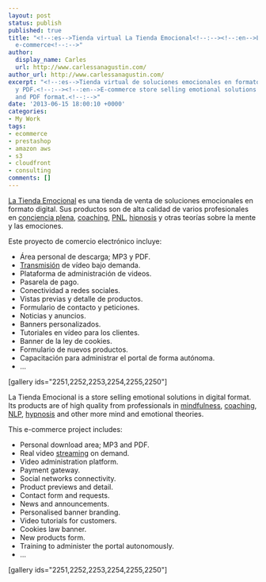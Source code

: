 ```yaml
---
layout: post
status: publish
published: true
title: "<!--:es-->Tienda virtual La Tienda Emocional<!--:--><!--:en-->La Tienda Emocional
  e-commerce<!--:-->"
author:
  display_name: Carles
  url: http://www.carlessanagustin.com/
author_url: http://www.carlessanagustin.com/
excerpt: "<!--:es-->Tienda virtual de soluciones emocionales en formato vídeo, audio
  y PDF.<!--:--><!--:en-->E-commerce store selling emotional solutions in video, audio
  and PDF format.<!--:-->"
date: '2013-06-15 18:00:10 +0000'
categories:
- My Work
tags:
- ecommerce
- prestashop
- amazon aws
- s3
- cloudfront
- consulting
comments: []
---
```

<p><!--:es--><a title="La Tienda Emocional" href="https://www.tiendaemocional.com/" target="_blank">La Tienda Emocional</a> es una tienda de venta de soluciones emocionales en formato digital. Sus productos son de alta calidad de varios profesionales en <a title="Mindfulness" href="http://es.wikipedia.org/wiki/Conciencia_plena" target="_blank">conciencia plena</a>, <a title="Coaching" href="http://es.wikipedia.org/wiki/Coaching" target="_blank">coaching</a>, <a title="PNL" href="http://es.wikipedia.org/wiki/Programaci%C3%B3n_neuroling%C3%BC%C3%ADstica" target="_blank">PNL</a>, <a title="Hipnosis" href="http://es.wikipedia.org/wiki/Hipnosis" target="_blank">hipnosis</a> y otras teor&iacute;as sobre la mente y las emociones.</p>
<p>Este proyecto de comercio electr&oacute;nico incluye:</p>
<ul>
<li>&Aacute;rea personal de descarga; MP3 y PDF.</li>
<li><a title="Streaming" href="http://en.wikipedia.org/wiki/Streaming_media" target="_blank">Transmisi&oacute;n</a> de v&iacute;deo bajo demanda.</li>
<li>Plataforma de administraci&oacute;n de videos.</li>
<li>Pasarela de pago.</li>
<li>Conectividad a redes sociales.</li>
<li>Vistas previas y detalle de productos.</li>
<li>Formulario de contacto y peticiones.</li>
<li>Noticias y anuncios.</li>
<li>Banners personalizados.</li>
<li>Tutoriales en v&iacute;deo para los clientes.</li>
<li>Banner de la ley de cookies.</li>
<li>Formulario de nuevos productos.</li>
<li>Capacitaci&oacute;n para administrar el portal de forma aut&oacute;noma.</li>
<li>...</li>
</ul>
<p>[gallery ids="2251,2252,2253,2254,2255,2250"]<!--:--><!--:en--></p>
<p>La Tienda Emocional is a store selling emotional solutions in digital format. Its products are of high quality from professionals in <a title="Mindfulness" href="http://en.wikipedia.org/wiki/Mindfulness_(psychology)" target="_blank">mindfulness</a>, <a title="Coaching" href="http://en.wikipedia.org/wiki/Coaching" target="_blank">coaching</a>, <a title="Neuro-linguistic programming" href="http://en.wikipedia.org/wiki/Neuro-linguistic_programming" target="_blank">NLP</a>, <a title="Hypnosis" href="http://en.wikipedia.org/wiki/Hypnosis" target="_blank">hypnosis</a> and other more mind and emotional theories.</p>
<p>This e-commerce project includes:</p>
<ul>
<li>Personal download area; MP3 and PDF.</li>
<li>Real video <a title="Streaming media" href="http://en.wikipedia.org/wiki/Streaming_media" target="_blank">streaming</a> on demand.</li>
<li>Video administration platform.</li>
<li>Payment gateway.</li>
<li>Social networks connectivity.</li>
<li>Product previews and detail.</li>
<li>Contact form and requests.</li>
<li>News and announcements.</li>
<li>Personalised banner branding.</li>
<li>Video tutorials for customers.</li>
<li>Cookies law banner.</li>
<li>New products form.</li>
<li>Training to administer the portal autonomously.</li>
<li>...</li>
</ul>
<p>[gallery ids="2251,2252,2253,2254,2255,2250"]</p>
<p><!--:--></p>
